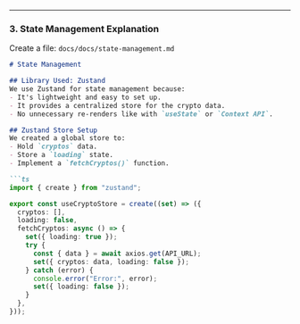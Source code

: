 
---

### **3. State Management Explanation**
Create a file: `docs/docs/state-management.md`

```md
# State Management

## Library Used: Zustand
We use Zustand for state management because:
- It's lightweight and easy to set up.
- It provides a centralized store for the crypto data.
- No unnecessary re-renders like with `useState` or `Context API`.

## Zustand Store Setup
We created a global store to:
- Hold `cryptos` data.
- Store a `loading` state.
- Implement a `fetchCryptos()` function.

```ts
import { create } from "zustand";

export const useCryptoStore = create((set) => ({
  cryptos: [],
  loading: false,
  fetchCryptos: async () => {
    set({ loading: true });
    try {
      const { data } = await axios.get(API_URL);
      set({ cryptos: data, loading: false });
    } catch (error) {
      console.error("Error:", error);
      set({ loading: false });
    }
  },
}));

